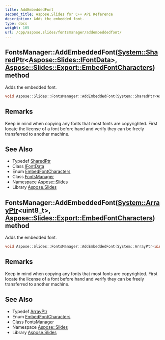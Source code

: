 ```yaml
---
title: AddEmbeddedFont
second_title: Aspose.Slides for C++ API Reference
description: Adds the embedded font.
type: docs
weight: 105
url: /cpp/aspose.slides/fontsmanager/addembeddedfont/
---
```

## FontsManager::AddEmbeddedFont([System::SharedPtr](../../../system/sharedptr/)\<[Aspose::Slides::IFontData](../../ifontdata/)\>, [Aspose::Slides::Export::EmbedFontCharacters](../../../aspose.slides.export/embedfontcharacters/)) method


Adds the embedded font.

```cpp
void Aspose::Slides::FontsManager::AddEmbeddedFont(System::SharedPtr<Aspose::Slides::IFontData> fontData, Aspose::Slides::Export::EmbedFontCharacters embedFontRule) override
```

## Remarks


Keep in mind when copying any fonts that most fonts are copyrighted. First locate the license of a font before hand and verify they can be freely transferred to another machine.

## See Also

* Typedef [SharedPtr](../../../system/sharedptr/)
* Class [IFontData](../../ifontdata/)
* Enum [EmbedFontCharacters](../../../aspose.slides.export/embedfontcharacters/)
* Class [FontsManager](../)
* Namespace [Aspose::Slides](../../)
* Library [Aspose.Slides](../../../)
## FontsManager::AddEmbeddedFont([System::ArrayPtr](../../../system/arrayptr/)\<**uint8_t**\>, [Aspose::Slides::Export::EmbedFontCharacters](../../../aspose.slides.export/embedfontcharacters/)) method


Adds the embedded font.

```cpp
void Aspose::Slides::FontsManager::AddEmbeddedFont(System::ArrayPtr<uint8_t> fontData, Aspose::Slides::Export::EmbedFontCharacters embedFontRule) override
```

## Remarks


Keep in mind when copying any fonts that most fonts are copyrighted. First locate the license of a font before hand and verify they can be freely transferred to another machine.

## See Also

* Typedef [ArrayPtr](../../../system/arrayptr/)
* Enum [EmbedFontCharacters](../../../aspose.slides.export/embedfontcharacters/)
* Class [FontsManager](../)
* Namespace [Aspose::Slides](../../)
* Library [Aspose.Slides](../../../)
